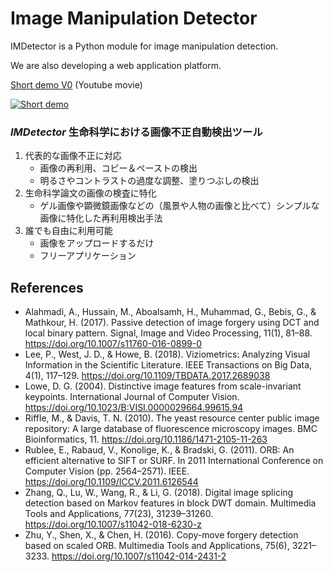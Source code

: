 # Image Manipulation Detector

IMDetector is a Python module for image manipulation detection.

We are also developing a web application platform.

[Short demo V0](https://youtu.be/3m_Hl_Dkfg8) (Youtube movie)

[![Short demo](http://img.youtube.com/vi/3m_Hl_Dkfg8/0.jpg)](http://www.youtube.com/watch?v=3m_Hl_Dkfg8)

### *IMDetector* 生命科学における画像不正自動検出ツール

1. 代表的な画像不正に対応
   - 画像の再利用、コピー＆ペーストの検出
   - 明るさやコントラストの過度な調整、塗りつぶしの検出
2. 生命科学論文の画像の検査に特化
   - ゲル画像や顕微鏡画像などの（風景や人物の画像と比べて）シンプルな画像に特化した再利用検出手法
3. 誰でも自由に利用可能
   - 画像をアップロードするだけ
   - フリーアプリケーション

## References
- Alahmadi, A., Hussain, M., Aboalsamh, H., Muhammad, G., Bebis, G., & Mathkour, H. (2017). Passive detection of image forgery using DCT and local binary pattern. Signal, Image and Video Processing, 11(1), 81–88. https://doi.org/10.1007/s11760-016-0899-0
- Lee, P., West, J. D., & Howe, B. (2018). Viziometrics: Analyzing Visual Information in the Scientific Literature. IEEE Transactions on Big Data, 4(1), 117–129. https://doi.org/10.1109/TBDATA.2017.2689038
- Lowe, D. G. (2004). Distinctive image features from scale-invariant keypoints. International Journal of Computer Vision. https://doi.org/10.1023/B:VISI.0000029664.99615.94
- Riffle, M., & Davis, T. N. (2010). The yeast resource center public image repository: A large database of fluorescence microscopy images. BMC Bioinformatics, 11. https://doi.org/10.1186/1471-2105-11-263
- Rublee, E., Rabaud, V., Konolige, K., & Bradski, G. (2011). ORB: An efficient alternative to SIFT or SURF. In 2011 International Conference on Computer Vision (pp. 2564–2571). IEEE. https://doi.org/10.1109/ICCV.2011.6126544
- Zhang, Q., Lu, W., Wang, R., & Li, G. (2018). Digital image splicing detection based on Markov features in block DWT domain. Multimedia Tools and Applications, 77(23), 31239–31260. https://doi.org/10.1007/s11042-018-6230-z
- Zhu, Y., Shen, X., & Chen, H. (2016). Copy-move forgery detection based on scaled ORB. Multimedia Tools and Applications, 75(6), 3221–3233. https://doi.org/10.1007/s11042-014-2431-2
